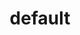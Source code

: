 ---
title: "default"
style:
    primaryColor: "#000000"
    secondaryColor: "#636363"
    specialColor: "#515bcd"
    backgroundColor: "#ffffff"
    headingsFont: "sans-serif"
    mainFont: "serif"
    specialFont: "monospace"
---